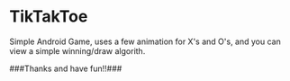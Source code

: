 # TikTakToe

Simple Android Game, uses a few animation for X's and O's, and you can view a simple winning/draw algorith.

###Thanks and have fun!!###
